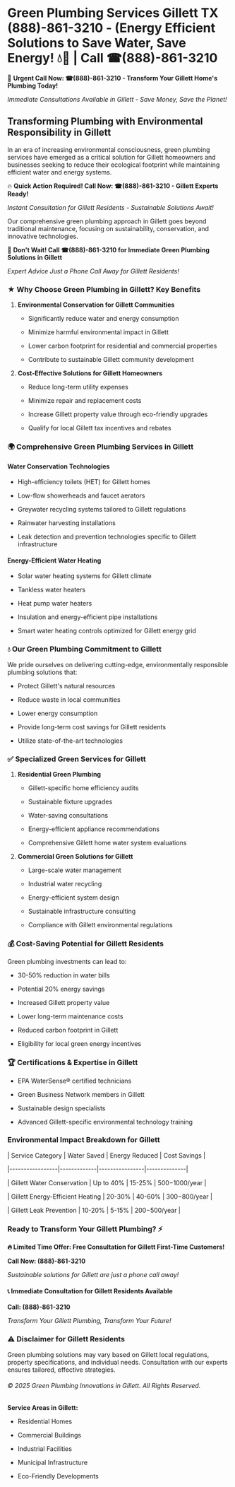 # Green Plumbing Services Gillett TX (888)-861-3210 - (Energy Efficient Solutions to Save Water, Save Energy! 💧🌿 | Call ☎(888)-861-3210

🚨 **Urgent Call Now: ☎(888)-861-3210 - Transform Your Gillett Home's Plumbing Today!**
*Immediate Consultations Available in Gillett - Save Money, Save the Planet!*

## Transforming Plumbing with Environmental Responsibility in Gillett

In an era of increasing environmental consciousness, green plumbing services have emerged as a critical solution for Gillett homeowners and businesses seeking to reduce their ecological footprint while maintaining efficient water and energy systems. 

🔥 **Quick Action Required! Call Now: ☎(888)-861-3210 - Gillett Experts Ready!**
*Instant Consultation for Gillett Residents - Sustainable Solutions Await!*

Our comprehensive green plumbing approach in Gillett goes beyond traditional maintenance, focusing on sustainability, conservation, and innovative technologies.

🚨 **Don't Wait! Call ☎(888)-861-3210 for Immediate Green Plumbing Solutions in Gillett**
*Expert Advice Just a Phone Call Away for Gillett Residents!*

### ★ Why Choose Green Plumbing in Gillett? Key Benefits

1. **Environmental Conservation for Gillett Communities** 
   - Significantly reduce water and energy consumption
   - Minimize harmful environmental impact in Gillett
   - Lower carbon footprint for residential and commercial properties
   - Contribute to sustainable Gillett community development

2. **Cost-Effective Solutions for Gillett Homeowners** 
   - Reduce long-term utility expenses
   - Minimize repair and replacement costs
   - Increase Gillett property value through eco-friendly upgrades
   - Qualify for local Gillett tax incentives and rebates

### 🌍 Comprehensive Green Plumbing Services in Gillett

#### Water Conservation Technologies
- High-efficiency toilets (HET) for Gillett homes
- Low-flow showerheads and faucet aerators
- Greywater recycling systems tailored to Gillett regulations
- Rainwater harvesting installations
- Leak detection and prevention technologies specific to Gillett infrastructure

#### Energy-Efficient Water Heating
- Solar water heating systems for Gillett climate
- Tankless water heaters
- Heat pump water heaters
- Insulation and energy-efficient pipe installations
- Smart water heating controls optimized for Gillett energy grid

### 💧 Our Green Plumbing Commitment to Gillett

We pride ourselves on delivering cutting-edge, environmentally responsible plumbing solutions that:
- Protect Gillett's natural resources
- Reduce waste in local communities
- Lower energy consumption
- Provide long-term cost savings for Gillett residents
- Utilize state-of-the-art technologies

### ✅ Specialized Green Services for Gillett

1. **Residential Green Plumbing**
   - Gillett-specific home efficiency audits
   - Sustainable fixture upgrades
   - Water-saving consultations
   - Energy-efficient appliance recommendations
   - Comprehensive Gillett home water system evaluations

2. **Commercial Green Solutions for Gillett**
   - Large-scale water management
   - Industrial water recycling
   - Energy-efficient system design
   - Sustainable infrastructure consulting
   - Compliance with Gillett environmental regulations

### 💰 Cost-Saving Potential for Gillett Residents

Green plumbing investments can lead to:
- 30-50% reduction in water bills
- Potential 20% energy savings
- Increased Gillett property value
- Lower long-term maintenance costs
- Reduced carbon footprint in Gillett
- Eligibility for local green energy incentives

### 🏆 Certifications & Expertise in Gillett

- EPA WaterSense® certified technicians
- Green Business Network members in Gillett
- Sustainable design specialists
- Advanced Gillett-specific environmental technology training

### Environmental Impact Breakdown for Gillett

| Service Category | Water Saved | Energy Reduced | Cost Savings |
|-----------------|-------------|----------------|--------------|
| Gillett Water Conservation | Up to 40% | 15-25% | $500-$1000/year |
| Gillett Energy-Efficient Heating | 20-30% | 40-60% | $300-$800/year |
| Gillett Leak Prevention | 10-20% | 5-15% | $200-$500/year |

### Ready to Transform Your Gillett Plumbing? ⚡

**🔥 Limited Time Offer: Free Consultation for Gillett First-Time Customers!**

**Call Now: (888)-861-3210**
*Sustainable solutions for Gillett are just a phone call away!*

#### 📞 Immediate Consultation for Gillett Residents Available

**Call: (888)-861-3210**
*Transform Your Gillett Plumbing, Transform Your Future!*

### ⚠️ Disclaimer for Gillett Residents

Green plumbing solutions may vary based on Gillett local regulations, property specifications, and individual needs. Consultation with our experts ensures tailored, effective strategies.

###### © 2025 Green Plumbing Innovations in Gillett. All Rights Reserved.

**Service Areas in Gillett:** 
- Residential Homes
- Commercial Buildings
- Industrial Facilities
- Municipal Infrastructure
- Eco-Friendly Developments